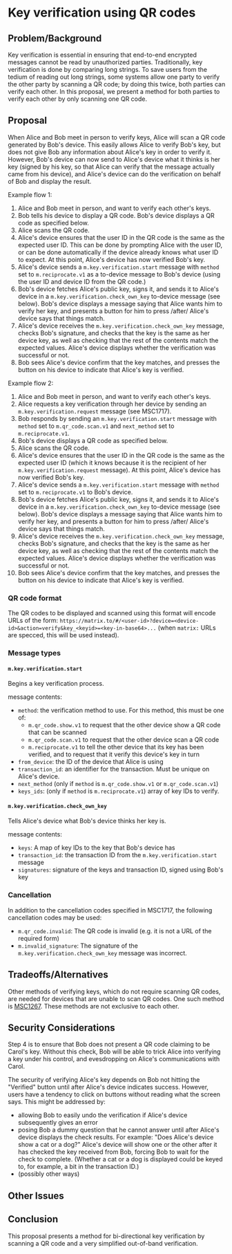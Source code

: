 Key verification using QR codes
===============================

Problem/Background
------------------

Key verification is essential in ensuring that end-to-end encrypted messages
cannot be read by unauthorized parties.  Traditionally, key verification is
done by comparing long strings.  To save users from the tedium of reading out
long strings, some systems allow one party to verify the other party by
scanning a QR code; by doing this twice, both parties can verify each other.
In this proposal, we present a method for both parties to verify each other by
only scanning one QR code.

Proposal
--------

When Alice and Bob meet in person to verify keys, Alice will scan a QR code
generated by Bob's device.  This easily allows Alice to verify Bob's key, but
does not give Bob any information about Alice's key in order to verify it.
However, Bob's device can now send to Alice's device what it thinks is her key
(signed by his key, so that Alice can verify that the message actually came
from his device), and Alice's device can do the verification on behalf of Bob
and display the result.

Example flow 1:

1. Alice and Bob meet in person, and want to verify each other's keys.
2. Bob tells his device to display a QR code.  Bob's device displays a
   QR code as specified below.
3. Alice scans the QR code.
4. Alice's device ensures that the user ID in the QR code is the same as the
   expected user ID.  This can be done by prompting Alice with the user ID, or
   can be done automatically if the device already knows what user ID to
   expect.  At this point, Alice's device has now verified Bob's key.
5. Alice's device sends a `m.key.verification.start` message with `method` set
   to `m.reciprocate.v1` as a to-device message to Bob's device (using the user
   ID and device ID from the QR code.)
6. Bob's device fetches Alice's public key, signs it, and sends it to Alice's
   device in a `m.key.verification.check_own_key` to-device message (see
   below).  Bob's device displays a message saying that Alice wants him to
   verify her key, and presents a button for him to press /after/ Alice's
   device says that things match.
7. Alice's device receives the `m.key.verification.check_own_key` message,
   checks Bob's signature, and checks that the key is the same as her device
   key, as well as checking that the rest of the contents match the expected
   values.  Alice's device displays whether the verification was successful or
   not.
8. Bob sees Alice's device confirm that the key matches, and presses the button
   on his device to indicate that Alice's key is verified.

Example flow 2:

1. Alice and Bob meet in person, and want to verify each other's keys.
2. Alice requests a key verification through her device by sending an
   `m.key.verification.request` message (see MSC1717).
3. Bob responds by sending an `m.key.verification.start` message with `method`
   set to `m.qr_code.scan.v1` and `next_method` set to `m.reciprocate.v1`.
4. Bob's device displays a QR code as specified below.
5. Alice scans the QR code.
6. Alice's device ensures that the user ID in the QR code is the same as the
   expected user ID (which it knows because it is the recipient of her
   `m.key.verification.request` message).  At this point, Alice's device has
   now verified Bob's key.
7. Alice's device sends a `m.key.verification.start` message with `method` set
   to `m.reciprocate.v1` to Bob's device.
8. Bob's device fetches Alice's public key, signs it, and sends it to Alice's
   device in a `m.key.verification.check_own_key` to-device message (see
   below).  Bob's device displays a message saying that Alice wants him to
   verify her key, and presents a button for him to press /after/ Alice's
   device says that things match.
9. Alice's device receives the `m.key.verification.check_own_key` message,
   checks Bob's signature, and checks that the key is the same as her device
   key, as well as checking that the rest of the contents match the expected
   values.  Alice's device displays whether the verification was successful or
   not.
10. Bob sees Alice's device confirm that the key matches, and presses the button
   on his device to indicate that Alice's key is verified.

### QR code format

The QR codes to be displayed and scanned using this format will encode URLs of
the form:
`https://matrix.to/#/<user-id>?device=<device-id>&action=verify&key_<keyid>=<key-in-base64>...`
(when `matrix:` URLs are specced, this will be used instead).

### Message types

#### `m.key.verification.start`

Begins a key verification process.

message contents:

- `method`: the verification method to use.  For this method, this must be one of:
  - `m.qr_code.show.v1` to request that the other device show a QR code that
    can be scanned
  - `m.qr_code.scan.v1` to request that the other device scan a QR code
  - `m.reciprocate.v1` to tell the other device that its key has been verified,
    and to request that it verify this device's key in turn
- `from_device`: the ID of the device that Alice is using
- `transaction_id`: an identifier for the transaction.  Must be unique on
  Alice's device.
- `next_method` (only if `method` is `m.qr_code.show.v1` or `m.qr_code.scan.v1`)
- `keys_ids`: (only if `method` is `m.reciprocate.v1`) array of key IDs to verify.

#### `m.key.verification.check_own_key`

Tells Alice's device what Bob's device thinks her key is.

message contents:

- `keys`: A map of key IDs to the key that Bob's device has
- `transaction_id`: the transaction ID from the `m.key.verification.start`
  message
- `signatures`: signature of the keys and transaction ID, signed using Bob's
  key

### Cancellation

In addition to the cancellation codes specified in MSC1717, the following
cancellation codes may be used:

- `m.qr_code.invalid`: The QR code is invalid (e.g. it is not a URL of the
  required form)
- `m.invalid_signature`: The signature of the
  `m.key.verification.check_own_key` message was incorrect.

Tradeoffs/Alternatives
----------------------

Other methods of verifying keys, which do not require scanning QR codes, are
needed for devices that are unable to scan QR codes.  One such method is
[MSC1267](https://github.com/matrix-org/matrix-doc/issues/1267).  These methods
are not exclusive to each other.

Security Considerations
-----------------------

Step 4 is to ensure that Bob does not present a QR code claiming to be Carol's
key.  Without this check, Bob will be able to trick Alice into verifying a key
under his control, and evesdropping on Alice's communications with Carol.

The security of verifying Alice's key depends on Bob not hitting the "Verified"
button until after Alice's device indicates success.  However, users have a
tendency to click on buttons without reading what the screen says.  This might
be addressed by:

- allowing Bob to easily undo the verification if Alice's device subsequently
  gives an error
- posing Bob a dummy question that he cannot answer until after Alice's device
  displays the check results.  For example: "Does Alice's device show a cat or
  a dog?"  Alice's device will show one or the other after it has checked the
  key received from Bob, forcing Bob to wait for the check to complete.
  (Whether a cat or a dog is displayed could be keyed to, for example, a bit in
  the transaction ID.)
- (possibly other ways)

Other Issues
------------

Conclusion
----------

This proposal presents a method for bi-directional key verification by scanning
a QR code and a very simplified out-of-band verification.
